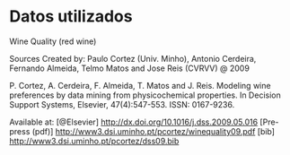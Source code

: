 # Datos utilizados

Wine Quality (red wine)

Sources
Created by: Paulo Cortez (Univ. Minho), Antonio Cerdeira, Fernando Almeida, Telmo Matos and Jose Reis (CVRVV) @ 2009

P. Cortez, A. Cerdeira, F. Almeida, T. Matos and J. Reis. 
Modeling wine preferences by data mining from physicochemical properties.
In Decision Support Systems, Elsevier, 47(4):547-553. ISSN: 0167-9236.

Available at: [@Elsevier] http://dx.doi.org/10.1016/j.dss.2009.05.016
              [Pre-press (pdf)] http://www3.dsi.uminho.pt/pcortez/winequality09.pdf
              [bib] http://www3.dsi.uminho.pt/pcortez/dss09.bib

